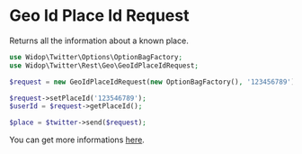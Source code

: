 # Geo Id Place Id Request

Returns all the information about a known place.

``` php
use Widop\Twitter\Options\OptionBagFactory;
use Widop\Twitter\Rest\Geo\GeoIdPlaceIdRequest;

$request = new GeoIdPlaceIdRequest(new OptionBagFactory(), '123456789');

$request->setPlaceId('123546789');
$userId = $request->getPlaceId();

$place = $twitter->send($request);
```

You can get more informations [here](https://dev.twitter.com/docs/api/1.1/get/geo/id/%3Aplace_id).
